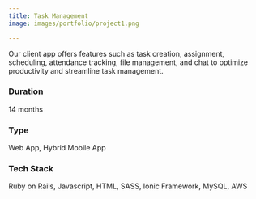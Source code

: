 ```yaml
---
title: Task Management
image: images/portfolio/project1.png

---
```

Our client app offers features such as task creation, assignment, scheduling, attendance tracking, file management, and chat to optimize productivity and streamline task management.

### Duration
14 months

### Type
Web App, Hybrid Mobile App

### Tech Stack
Ruby on Rails, Javascript, HTML, SASS, Ionic Framework, MySQL, AWS